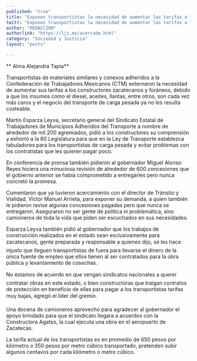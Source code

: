 ```yaml
---
published: "true"
title: "Exponen transportistas la necesidad de aumentar las tarifas a los constructores"
twitt: "Exponen transportistas la necesidad de aumentar las tarifas a los constructores"
author: "REDACCION"
authorlink: "https://ljz.mx/acercade.html"
category: "Sociedad y Justicia"
layout: "posts"

---
```


** Alma Alejandra Tapia**


  Transportistas de materiales similares y conexos adheridos a la Confederación de Trabajadores Mexicanos (CTM) externaron la necesidad de aumentar sus tarifas a los constructores zacatecanos y foráneos, debido a que los insumos como el diesel, aceites, llantas, entre otros, son cada vez más caros y el negocio del transporte de carga pesada ya no les resulta costeable.



  Martín Esparza Leyva, secretario general del Sindicato Estatal de Trabajadores de Municipios Adheridos del Transporte a nombre de alrededor de mil 200 agremiados, pidió a los constructores su comprensión y exhortó a la 60 Legislatura para que en la Ley de Transporte establezca tabuladores para los transportistas de carga pesada y evitar problemas con los contratistas que les quieren pagar poco.



  En conferencia de prensa también pidieron al gobernador Miguel Alonso Reyes hiciera una minuciosa revisión de alrededor de 600 concesiones que el gobierno anterior se había comprometido a entregarles pero nunca concretó la promesa.



  Comentaron que ya tuvieron acercamiento con el director de Tránsito y Vialidad, Víctor Manuel Arrieta, para exponer su demanda, a quien también le pidieron revise algunas concesiones pagadas pero que nunca se entregaron. Aseguraron no ser gente de política ni problemática, sino camioneros de toda la vida que piden ser escuchados en sus necesidades.



  Esparza Leyva también pidió al gobernador que los trabajos de construcción realizados en el estado sean exclusivamente para zacatecanos, gente preparada y responsable a quienes dijo, se les hace injusto que lleguen transportistas de fuera para llevarse el dinero de la única fuente de empleo que ellos tienen al ser contratados para la obra pública y levantamiento de cosechas.



  No estamos de acuerdo en que vengan sindicatos nacionales a querer contratar obras en este estado, o bien constructoras que traigan contratos de protección en beneficio de ellas para pagar a los transportistas tarifas muy bajas, agregó el líder del gremio.



  Una docena de camioneros aprovechó para agradecer al gobernador el apoyo brindado para que el sindicato llegara a acuerdos con la Constructora Agatso, la cual ejecuta una obra en el aeropuerto de Zacatecas.



  La tarifa actual de los transportistas es en promedio de 650 pesos por kilómetro o 350 pesos por metro cúbico transportado, pretenden subir algunos centavos por cada kilómetro o metro cúbico.


 
